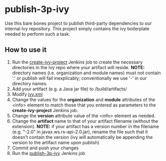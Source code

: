 # publish-3p-ivy

Use this bare bones project to publish third-party dependencies to our internal Ivy repository.  This project simply contains the ivy boilerplate needed to perform such a task.

## How to use it

1. Run the [create-ivy-project](https://shared-jenkins.mc.wgenhq.net/jenkins/job/create-ivy-project/) Jenkins job to create the necessary directories in the Ivy repo where your artifact will reside. **NOTE:** directory names (i.e. organization and module names) must not contain '.' or publish will fail inexplicably; conventionally we use '-' in our directory names.
2. Add your artifact (e.g. a Java jar file) to /build/artifacts/
3. Modify [ivy.xml](https://github.com/amplifylitco/publish-3p-ivy/blob/master/ivy.xml)
 1. Change the values for the **organization** and **module** attributes of the \<info\> element to match those that you entered as parameters to the **create-ivy-project** Jenkins job.
 2. Change the **version** attribute value of the \<info\> element as needed.
 3. Change the **artifact** name to that of your artifact filename (without the extension). **NOTE:** if your artifact has a version number in the filename (e.g. "-2.0" in javax.ws.rs-api-2.0.jar), rename the file such that it doesn't contain the version (ivy will automatically be appending the version to the artifact name upon publish)
4. Commit and push your changes
5. Run the [publish-3p-ivy](https://shared-jenkins.mc.wgenhq.net/jenkins/job/publish-3p-ivy/) Jenkins job
